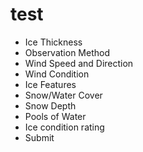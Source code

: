 # test
- Ice Thickness
- Observation Method
- Wind Speed and Direction
- Wind Condition
- Ice Features
- Snow/Water Cover
- Snow Depth
- Pools of Water
- Ice condition rating
- Submit

